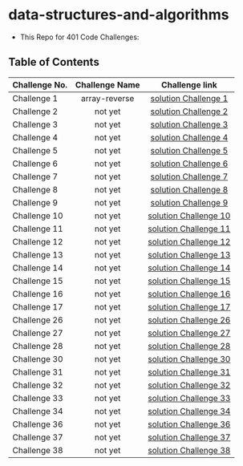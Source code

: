 # data-structures-and-algorithms

- This Repo for 401 Code Challenges:

## Table of Contents

| Challenge No. | Challenge Name |                      Challenge link                      |
| ------------- | :------------: | :------------------------------------------------------: |
| Challenge 1   | array-reverse  | [solution Challenge 1](./python/array-reverse/README.md) |
| Challenge 2   |    not yet     |            [solution Challenge 2](./python/)             |
| Challenge 3   |    not yet     |             [solution Challenge 3](./python)             |
| Challenge 4   |    not yet     |             [solution Challenge 4](./python)             |
| Challenge 5   |    not yet     |             [solution Challenge 5](./python)             |
| Challenge 6   |    not yet     |             [solution Challenge 6](./python)             |
| Challenge 7   |    not yet     |             [solution Challenge 7](./python)             |
| Challenge 8   |    not yet     |             [solution Challenge 8](./python)             |
| Challenge 9   |    not yet     |             [solution Challenge 9](./python)             |
| Challenge 10  |    not yet     |            [solution Challenge 10](./python)             |
| Challenge 11  |    not yet     |            [solution Challenge 11](./python)             |
| Challenge 12  |    not yet     |            [solution Challenge 12](./python)             |
| Challenge 13  |    not yet     |            [solution Challenge 13](./python)             |
| Challenge 14  |    not yet     |            [solution Challenge 14](./python)             |
| Challenge 15  |    not yet     |            [solution Challenge 15](./python)             |
| Challenge 16  |    not yet     |            [solution Challenge 16](./python)             |
| Challenge 17  |    not yet     |            [solution Challenge 17](./python)             |
| Challenge 26  |    not yet     |            [solution Challenge 26](./python)             |
| Challenge 27  |    not yet     |            [solution Challenge 27](./python)             |
| Challenge 28  |    not yet     |            [solution Challenge 28](./python)             |
| Challenge 30  |    not yet     |            [solution Challenge 30](./python)             |
| Challenge 31  |    not yet     |            [solution Challenge 31](./python)             |
| Challenge 32  |    not yet     |            [solution Challenge 32](./python)             |
| Challenge 33  |    not yet     |            [solution Challenge 33](./python)             |
| Challenge 34  |    not yet     |            [solution Challenge 34](./python)             |
| Challenge 36  |    not yet     |            [solution Challenge 36](./python)             |
| Challenge 37  |    not yet     |            [solution Challenge 37](./python)             |
| Challenge 38  |    not yet     |            [solution Challenge 38](./python)             |
